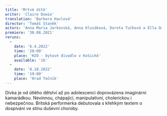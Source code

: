 ```yaml
---
title: 'Mrtvé dítě'
writer: 'Claire Dowie'
translation: 'Barbora Havlová'
director: 'Tomáš Staněk'
actors: 'Anna Maria Jarkovská, Anna Klusáková, Dorota Tučková a Ella Ozuna'
premiere: '30.08.2021'
reruns:
  -
    date: '6.4.2022'
    time: '20:00'
    place: 'H2O - bytové divadlo v Košické'
    available: '16'
  -  
    date: '8.10.2022'
    time: '19:00'
    place: 'Hrad Točník'
---
```

Dívka je od útlého dětství až po adolescenci doprovázena imaginární kamarádkou. Nevinnou, chápající, manipulativní, cholerickou i nebezpečnou. Britská performerka debutovala s křehkým textem o dospívání ve stínu duševní choroby.
